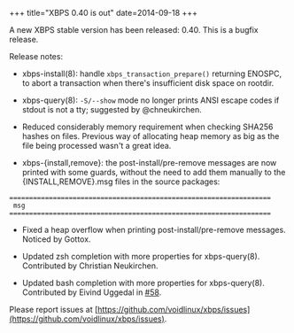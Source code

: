 +++
title="XBPS 0.40 is out"
date=2014-09-18
+++

A new XBPS stable version has been released: 0.40. This is a bugfix release.

Release notes:

- xbps-install(8): handle `xbps_transaction_prepare()` returning ENOSPC, to
abort a transaction when there's insufficient disk space on rootdir.

- xbps-query(8): `-S/--show` mode no longer prints ANSI escape codes if stdout
is not a tty; suggested by @chneukirchen.

- Reduced considerably memory requirement when checking SHA256 hashes on
files. Previous way of allocating heap memory as big as the file being
processed wasn't a great idea.

- xbps-{install,remove}: the post-install/pre-remove messages are now
printed with some guards, without the need to add them manually to the
{INSTALL,REMOVE}.msg files in the source packages:

```
==================================================================
 msg
==================================================================
```

- Fixed a heap overflow when printing post-install/pre-remove messages.
Noticed by Gottox.

- Updated zsh completion with more properties for xbps-query(8). Contributed
by Christian Neukirchen.

- Updated bash completion with more properties for xbps-query(8). Contributed
by Eivind Uggedal in [#58](https://github.com/voidlinux/xbps/issues/58).

Please report issues at
[https://github.com/voidlinux/xbps/issues](https://github.com/voidlinux/xbps/issues).
